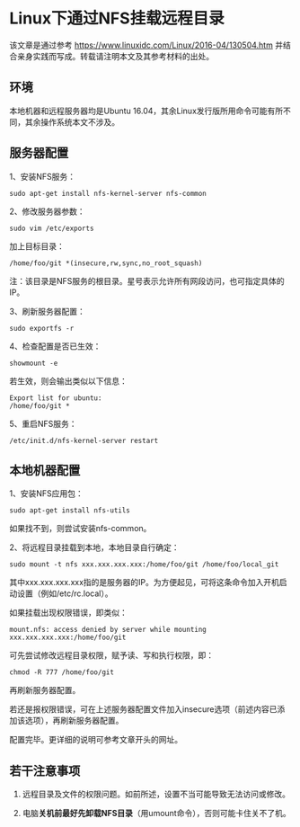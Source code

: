 <meta http-equiv="Content-Type" content="text/html; charset=utf-8">

# Linux下通过NFS挂载远程目录

该文章是通过参考 https://www.linuxidc.com/Linux/2016-04/130504.htm 并结合亲身实践而写成。转载请注明本文及其参考材料的出处。

## 环境

本地机器和远程服务器均是Ubuntu 16.04，其余Linux发行版所用命令可能有所不同，其余操作系统本文不涉及。

## 服务器配置

1、安装NFS服务：

```
sudo apt-get install nfs-kernel-server nfs-common
```

2、修改服务器参数：

```
sudo vim /etc/exports
```

加上目标目录：

```
/home/foo/git *(insecure,rw,sync,no_root_squash)
```

注：该目录是NFS服务的根目录。星号表示允许所有网段访问，也可指定具体的IP。

3、刷新服务器配置：

```
sudo exportfs -r
```

4、检查配置是否已生效：

```
showmount -e
```

若生效，则会输出类似以下信息：

```
Export list for ubuntu:
/home/foo/git *
```

5、重启NFS服务：

```
/etc/init.d/nfs-kernel-server restart
```


## 本地机器配置

1、安装NFS应用包：

```
sudo apt-get install nfs-utils
```

如果找不到，则尝试安装nfs-common。

2、将远程目录挂载到本地，本地目录自行确定：

```
sudo mount -t nfs xxx.xxx.xxx.xxx:/home/foo/git /home/foo/local_git
```

其中xxx.xxx.xxx.xxx指的是服务器的IP。为方便起见，可将这条命令加入开机启动设置（例如/etc/rc.local）。

如果挂载出现权限错误，即类似：

```
mount.nfs: access denied by server while mounting xxx.xxx.xxx.xxx:/home/foo/git
```

可先尝试修改远程目录权限，赋予读、写和执行权限，即：

```
chmod -R 777 /home/foo/git
```

再刷新服务器配置。

若还是报权限错误，可在上述服务器配置文件加入insecure选项（前述内容已添加该选项），再刷新服务器配置。


配置完毕。更详细的说明可参考文章开头的网址。


## 若干注意事项

1. 远程目录及文件的权限问题。如前所述，设置不当可能导致无法访问或修改。

2. 电脑**关机前最好先卸载NFS目录**（用umount命令），否则可能卡住关不了机。

